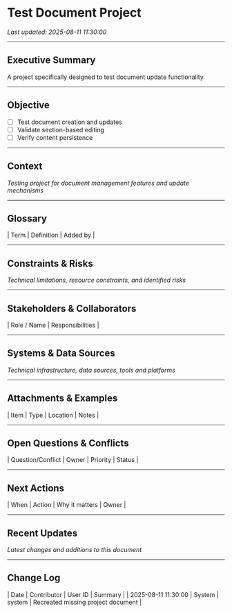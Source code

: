 # Test Document Project
_Last updated: 2025-08-11 11:30:00_

---

## Executive Summary
A project specifically designed to test document update functionality.

---

## Objective
- [ ] Test document creation and updates
- [ ] Validate section-based editing
- [ ] Verify content persistence

---

## Context
*Testing project for document management features and update mechanisms*

---

## Glossary

| Term | Definition | Added by |

---

## Constraints & Risks
*Technical limitations, resource constraints, and identified risks*

---

## Stakeholders & Collaborators

| Role / Name | Responsibilities |

---

## Systems & Data Sources
*Technical infrastructure, data sources, tools and platforms*

---

## Attachments & Examples

| Item | Type | Location | Notes |

---

## Open Questions & Conflicts

| Question/Conflict | Owner | Priority | Status |

---

## Next Actions

| When | Action | Why it matters | Owner |

---

## Recent Updates
*Latest changes and additions to this document*

---

## Change Log

| Date | Contributor | User ID | Summary |
| 2025-08-11 11:30:00 | System | system | Recreated missing project document |